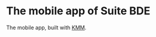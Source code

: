 # The mobile app of Suite BDE

The mobile app, built with [KMM](https://kotlinlang.org/lp/mobile/).
